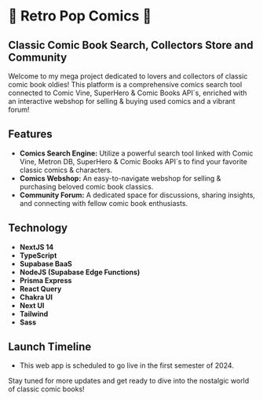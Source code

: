 # :thought_balloon: Retro Pop Comics  :speech_balloon:

## Classic Comic Book Search, Collectors Store and Community

Welcome to my mega project dedicated to lovers and collectors of classic comic book oldies! This platform is a comprehensive comics search tool connected to Comic Vine, SuperHero & Comic Books  API´s, enriched with an interactive webshop for selling & buying used comics  and a vibrant forum!

## Features

- **Comics Search Engine:** Utilize a powerful search tool linked with Comic Vine, Metron DB, SuperHero & Comic Books  API´s to find your favorite classic comics & characters.
- **Comics Webshop:** An easy-to-navigate webshop for selling & purchasing beloved comic book classics.
- **Community Forum:** A dedicated space for discussions, sharing insights, and connecting with fellow comic book enthusiasts.

## Technology

- **NextJS 14**
- **TypeScript**
- **Supabase BaaS**
- **NodeJS (Supabase Edge Functions)**
- **Prisma Express**
- **React Query**
- **Chakra UI**
- **Next UI**
- **Tailwind**
- **Sass**

## Launch Timeline

- This web app is scheduled to go live in the first semester of 2024.

Stay tuned for more updates and get ready to dive into the nostalgic world of classic comic books!
